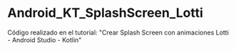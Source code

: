 # Android_KT_SplashScreen_Lotti
Código realizado en el tutorial: "Crear Splash Screen con animaciones Lotti - Android Studio - Kotlin"

